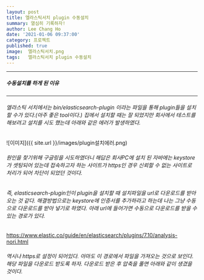 ```yaml
---
layout: post
title: 엘라스틱서치 plugin 수동설치
summary: 열심히 기록하자!
author: Lee Chang Ho
date: '2021-01-06 09:37:00'
category: 프로젝트
published: true
image:  엘라스틱서치.png
tags:   엘라스틱서치 plugin 수동설치
---
```


 ---
##### 수동설치를 하게 된 이유
 ---

###### 엘라스틱 서치에서는 bin/elasticsearch-plugin 이라는 파일을 통해 plugin들을 설치할 수가 있다.(아주 좋은 tool이다.) 집에서 설치할 때는 잘 되었지만 회사에서 테스트를 해보려고 설치를 시도 했는데 아래와 같은 에러가 발생하였다.  
![이미지]({{ site.url }}/images/plugin설치에러.png)

###### 원인을 찾기위해 구글링을 시도하였더니 해답은 회사PC에 설치 된 자바에는 keystore가 셋팅되어 있는데 접속하고자 하는 사이트가 https인 경우 신뢰할 수 없는 사이트로 처리가 되어 차단이 되었던 것이다.  
###### 즉, elasticsearch-plugin인이  plugin을 설치할 때 설치파일을 url로 다운로드를 받아오는 것 같다.  해결방법으로는 keystore에 인증서를 추가하라고 하는데 나는 그냥 수동으로 다운로드를 받아 넣기로 하였다.  아래 url에 들어가면 수동으로 다운로드를 받을 수 있는 경로가 있다.   
https://www.elastic.co/guide/en/elasticsearch/plugins/7.10/analysis-nori.html  
###### 역시나 https로 설정이 되어있다. 아마도 이 경로에서 파일을 가져오는 것으로 보인다.  해당 파일을 다운로드 받도록 하자.  다운로드 받은 후 압축을 풀면 아래와 같이 생겼을 것이다.  



<!--stackedit_data:
eyJoaXN0b3J5IjpbLTE5MjMxMTE4OTcsOTUzMzAwMjkwLC00NT
A1NjM2OTMsMjE0MjI4NDYxNF19
-->